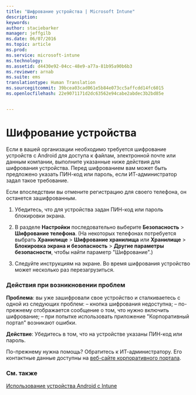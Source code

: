 ```yaml
---
title: "Шифрование устройства | Microsoft Intune"
description: 
keywords: 
author: staciebarker
manager: jeffgilb
ms.date: 06/07/2016
ms.topic: article
ms.prod: 
ms.service: microsoft-intune
ms.technology: 
ms.assetid: d4430e92-04cc-48e9-a77a-81b95a90b6b3
ms.reviewer: arnab
ms.suite: ems
translationtype: Human Translation
ms.sourcegitcommit: 39bcea03cad061e5b84e073cc5affcdd14fc6015
ms.openlocfilehash: 22e9071171d2dc63562e94cabe2abdec3b2bd85e


---
```



# Шифрование устройства

Если в вашей организации необходимо требуется шифрование устройств с Android для доступа к файлам, электронной почте или данным компании, выполните указанные ниже действия для шифрования устройства. Перед шифрованием вам может быть предложено указать ПИН-код или пароль, если ИТ-администратор задал такое требование.

Если впоследствии вы отмените регистрацию для своего телефона, он останется зашифрованным. 

1.  Убедитесь, что для устройства задан ПИН-код или пароль блокировки экрана. 

2.  В разделе **Настройки** последовательно выберите **Безопасность** &gt; **Шифрование телефона**.
    (На некоторых телефонах потребуется выбрать **Хранилище** &gt; **Шифрование хранилища** или **Хранилище** &gt; **Блокировка экрана и безопасность** &gt; **Другие параметры безопасности**, чтобы найти параметр "Шифрование".)

3.  Следуйте инструкциям на экране. Во время шифрования устройство может несколько раз перезагрузиться.

### Действия при возникновении проблем
**Проблема**: вы уже зашифровали свое устройство и сталкиваетесь с одной из следующих проблем: – кнопка шифрования недоступна;
– по-прежнему отображается сообщение о том, что нужно включить шифрование;
– при попытке использовать приложение "Корпоративный портал" возникают ошибки.

**Действие**: Убедитесь в том, что на устройстве указаны ПИН-код или пароль.

По-прежнему нужна помощь? Обратитесь к ИТ-администратору. Его контактные данные доступны на [веб-сайте корпоративного портала](http://portal.manage.microsoft.com).

### См. также
[Использование устройства Android с Intune](using-your-android-device-with-intune.md)




<!--HONumber=Jun16_HO4-->


